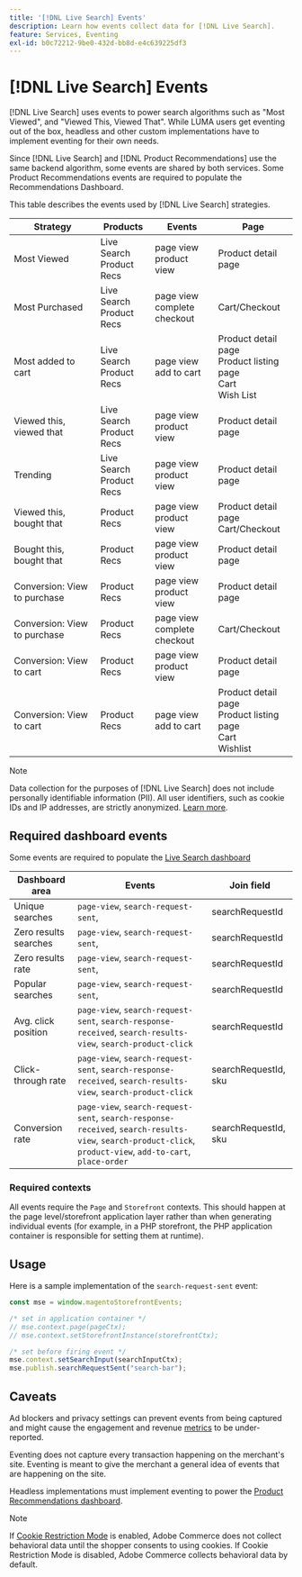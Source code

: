 ```yaml
---
title: '[!DNL Live Search] Events'
description: Learn how events collect data for [!DNL Live Search].
feature: Services, Eventing
exl-id: b0c72212-9be0-432d-bb8d-e4c639225df3
---
```

# [!DNL Live Search] Events

[!DNL Live Search] uses events to power search algorithms such as "Most Viewed", and "Viewed This, Viewed That". While LUMA users get eventing out of the box, headless and other custom implementations have to implement eventing for their own needs.

Since [!DNL Live Search] and [!DNL Product Recommendations] use the same backend algorithm, some events are shared by both services. Some Product Recommendations events are required to populate the Recommendations Dashboard.

This table describes the events used by [!DNL Live Search] strategies.

| Strategy | Products | Events | Page |
| --- | --- | --- | ---|
| Most Viewed | Live Search<br>Product Recs | page view<br>product view | Product detail page |
| Most Purchased | Live Search<br>Product Recs | page view<br>complete checkout | Cart/Checkout |
| Most added to cart | Live Search<br>Product Recs | page view<br>add to cart | Product detail page<br>Product listing page<br>Cart<br>Wish List |
| Viewed this, viewed that | Live Search<br>Product Recs | page view<br>product view | Product detail page |
| Trending | Live Search<br>Product Recs | page view<br>product view | Product detail page |
| Viewed this, bought that | Product Recs | page view<br>product view | Product detail page<br>Cart/Checkout |
| Bought this, bought that | Product Recs | page view<br>product view | Product detail page |
| Conversion: View to purchase | Product Recs | page view<br>product view | Product detail page |
| Conversion: View to purchase | Product Recs | page view<br>complete checkout | Cart/Checkout |
| Conversion: View to cart | Product Recs | page view<br>product view | Product detail page |
| Conversion: View to cart | Product Recs | page view<br>add to cart | Product detail page<br>Product listing page<br>Cart<br>Wishlist |

>[!NOTE]
>
>Data collection for the purposes of [!DNL Live Search] does not include personally identifiable information (PII). All user identifiers, such as cookie IDs and IP addresses, are strictly anonymized. [Learn more](https://www.adobe.com/privacy/experience-cloud.html).

## Required dashboard events

Some events are required to populate the [Live Search dashboard](performance.md)

| Dashboard area        | Events      | Join field |
| ------------------- | ------------- | ---------- |
| Unique searches       |`page-view`, `search-request-sent`,  | searchRequestId  |
| Zero results searches |`page-view`, `search-request-sent`,  | searchRequestId  |
| Zero results rate     |`page-view`, `search-request-sent`,  | searchRequestId  |
| Popular searches      |`page-view`, `search-request-sent`,  | searchRequestId  |
| Avg. click position   |`page-view`, `search-request-sent`, `search-response-received`, `search-results-view`, `search-product-click`   | searchRequestId      |
| Click-through rate    |`page-view`, `search-request-sent`, `search-response-received`, `search-results-view`, `search-product-click`   | searchRequestId, sku |
| Conversion rate       |`page-view`, `search-request-sent`, `search-response-received`, `search-results-view`, `search-product-click`, `product-view`, `add-to-cart`, `place-order`| searchRequestId, sku |

### Required contexts

All events require the `Page` and `Storefront` contexts. This should happen at the page level/storefront application layer rather than when generating individual events (for example, in a PHP storefront, the PHP application container is responsible for setting them at runtime).

## Usage

Here is a sample implementation of the `search-request-sent` event:

```javascript
const mse = window.magentoStorefrontEvents;

/* set in application container */
// mse.context.page(pageCtx);
// mse.context.setStorefrontInstance(storefrontCtx);

/* set before firing event */
mse.context.setSearchInput(searchInputCtx);
mse.publish.searchRequestSent("search-bar");
```

## Caveats

Ad blockers and privacy settings can prevent events from being captured and might cause the engagement and revenue [metrics](workspace.md) to be under-reported.

Eventing does not capture every transaction happening on the merchant's site. Eventing is meant to give the merchant a general idea of events that are happening on the site.

Headless implementations must implement eventing to power the [Product Recommendations dashboard](../product-recommendations/events.md).

>[!NOTE]
>
>If [Cookie Restriction Mode](https://experienceleague.adobe.com/docs/commerce-admin/start/compliance/privacy/compliance-cookie-law.html) is enabled, Adobe Commerce does not collect behavioral data until the shopper consents to using cookies. If Cookie Restriction Mode is disabled, Adobe Commerce collects behavioral data by default.
